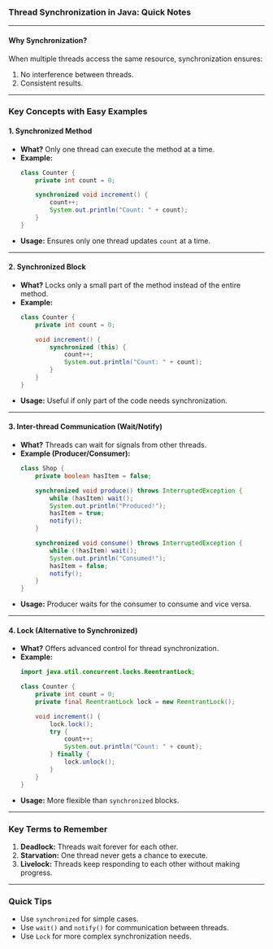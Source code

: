 ### **Thread Synchronization in Java: Quick Notes**

---

#### **Why Synchronization?**
When multiple threads access the same resource, synchronization ensures:
1. No interference between threads.
2. Consistent results.

---

### **Key Concepts with Easy Examples**

#### **1. Synchronized Method**
- **What?** Only one thread can execute the method at a time.
- **Example:**
  ```java
  class Counter {
      private int count = 0;

      synchronized void increment() {
          count++;
          System.out.println("Count: " + count);
      }
  }
  ```
- **Usage:** Ensures only one thread updates `count` at a time.

---

#### **2. Synchronized Block**
- **What?** Locks only a small part of the method instead of the entire method.
- **Example:**
  ```java
  class Counter {
      private int count = 0;

      void increment() {
          synchronized (this) {
              count++;
              System.out.println("Count: " + count);
          }
      }
  }
  ```
- **Usage:** Useful if only part of the code needs synchronization.

---

#### **3. Inter-thread Communication (Wait/Notify)**
- **What?** Threads can wait for signals from other threads.
- **Example (Producer/Consumer):**
  ```java
  class Shop {
      private boolean hasItem = false;

      synchronized void produce() throws InterruptedException {
          while (hasItem) wait();
          System.out.println("Produced!");
          hasItem = true;
          notify();
      }

      synchronized void consume() throws InterruptedException {
          while (!hasItem) wait();
          System.out.println("Consumed!");
          hasItem = false;
          notify();
      }
  }
  ```
- **Usage:** Producer waits for the consumer to consume and vice versa.

---

#### **4. Lock (Alternative to Synchronized)**
- **What?** Offers advanced control for thread synchronization.
- **Example:**
  ```java
  import java.util.concurrent.locks.ReentrantLock;

  class Counter {
      private int count = 0;
      private final ReentrantLock lock = new ReentrantLock();

      void increment() {
          lock.lock();
          try {
              count++;
              System.out.println("Count: " + count);
          } finally {
              lock.unlock();
          }
      }
  }
  ```
- **Usage:** More flexible than `synchronized` blocks.

---

### **Key Terms to Remember**
1. **Deadlock:** Threads wait forever for each other.
2. **Starvation:** One thread never gets a chance to execute.
3. **Livelock:** Threads keep responding to each other without making progress.

---

### **Quick Tips**
- Use `synchronized` for simple cases.
- Use `wait()` and `notify()` for communication between threads.
- Use `Lock` for more complex synchronization needs.
